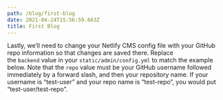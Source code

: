 ```yaml
---
path: /blog/first-blog
date: 2021-04-24T15:56:59.663Z
title: First Blog
---
```

Lastly, we’ll need to change your Netlify CMS config file with your GitHub repo information so that changes are saved there. Replace the `backend` value in your `static/admin/config.yml` to match the example below. Note that the `repo` value must be your GitHub username followed immediately by a forward slash, and then your repository name. If your username is “test-user” and your repo name is “test-repo”, you would put “test-user/test-repo”.

![]()